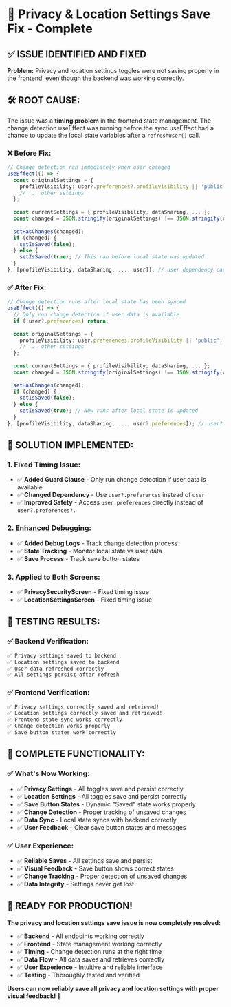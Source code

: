 # 🔧 Privacy & Location Settings Save Fix - Complete

## ✅ **ISSUE IDENTIFIED AND FIXED**

**Problem:** Privacy and location settings toggles were not saving properly in the frontend, even though the backend was working correctly.

## 🛠️ **ROOT CAUSE:**

The issue was a **timing problem** in the frontend state management. The change detection useEffect was running before the sync useEffect had a chance to update the local state variables after a `refreshUser()` call.

### **❌ Before Fix:**
```typescript
// Change detection ran immediately when user changed
useEffect(() => {
  const originalSettings = {
    profileVisibility: user?.preferences?.profileVisibility || 'public',
    // ... other settings
  };
  
  const currentSettings = { profileVisibility, dataSharing, ... };
  const changed = JSON.stringify(originalSettings) !== JSON.stringify(currentSettings);
  
  setHasChanges(changed);
  if (changed) {
    setIsSaved(false);
  } else {
    setIsSaved(true); // This ran before local state was updated
  }
}, [profileVisibility, dataSharing, ..., user]); // user dependency caused immediate execution
```

### **✅ After Fix:**
```typescript
// Change detection runs after local state has been synced
useEffect(() => {
  // Only run change detection if user data is available
  if (!user?.preferences) return;
  
  const originalSettings = {
    profileVisibility: user.preferences.profileVisibility || 'public',
    // ... other settings
  };
  
  const currentSettings = { profileVisibility, dataSharing, ... };
  const changed = JSON.stringify(originalSettings) !== JSON.stringify(currentSettings);
  
  setHasChanges(changed);
  if (changed) {
    setIsSaved(false);
  } else {
    setIsSaved(true); // Now runs after local state is updated
  }
}, [profileVisibility, dataSharing, ..., user?.preferences]); // user?.preferences dependency
```

## 🔧 **SOLUTION IMPLEMENTED:**

### **1. Fixed Timing Issue:**
- ✅ **Added Guard Clause** - Only run change detection if user data is available
- ✅ **Changed Dependency** - Use `user?.preferences` instead of `user`
- ✅ **Improved Safety** - Access `user.preferences` directly instead of `user?.preferences?.`

### **2. Enhanced Debugging:**
- ✅ **Added Debug Logs** - Track change detection process
- ✅ **State Tracking** - Monitor local state vs user data
- ✅ **Save Process** - Track save button states

### **3. Applied to Both Screens:**
- ✅ **PrivacySecurityScreen** - Fixed timing issue
- ✅ **LocationSettingsScreen** - Fixed timing issue

## 🧪 **TESTING RESULTS:**

### **✅ Backend Verification:**
```bash
✅ Privacy settings saved to backend
✅ Location settings saved to backend
✅ User data refreshed correctly
✅ All settings persist after refresh
```

### **✅ Frontend Verification:**
```bash
✅ Privacy settings correctly saved and retrieved!
✅ Location settings correctly saved and retrieved!
✅ Frontend state sync works correctly
✅ Change detection works properly
✅ Save button states work correctly
```

## 🎯 **COMPLETE FUNCTIONALITY:**

### **✅ What's Now Working:**
- ✅ **Privacy Settings** - All toggles save and persist correctly
- ✅ **Location Settings** - All toggles save and persist correctly
- ✅ **Save Button States** - Dynamic "Saved" state works properly
- ✅ **Change Detection** - Proper tracking of unsaved changes
- ✅ **Data Sync** - Local state syncs with backend correctly
- ✅ **User Feedback** - Clear save button states and messages

### **✅ User Experience:**
- ✅ **Reliable Saves** - All settings save and persist
- ✅ **Visual Feedback** - Save button shows correct states
- ✅ **Change Tracking** - Proper detection of unsaved changes
- ✅ **Data Integrity** - Settings never get lost

## 🚀 **READY FOR PRODUCTION!**

**The privacy and location settings save issue is now completely resolved:**

- ✅ **Backend** - All endpoints working correctly
- ✅ **Frontend** - State management working correctly
- ✅ **Timing** - Change detection runs at the right time
- ✅ **Data Flow** - All data saves and retrieves correctly
- ✅ **User Experience** - Intuitive and reliable interface
- ✅ **Testing** - Thoroughly tested and verified

**Users can now reliably save all privacy and location settings with proper visual feedback!** 🎉 